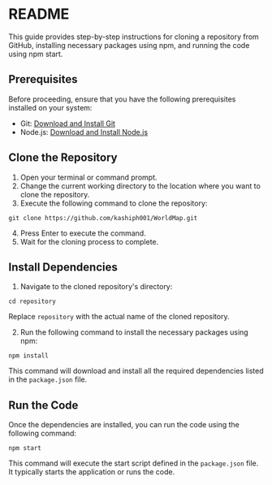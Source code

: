 # README

This guide provides step-by-step instructions for cloning a repository from GitHub, installing necessary packages using npm, and running the code using npm start.

## Prerequisites

Before proceeding, ensure that you have the following prerequisites installed on your system:

- Git: [Download and Install Git](https://git-scm.com/downloads)
- Node.js: [Download and Install Node.js](https://nodejs.org/en/download/)

## Clone the Repository

1. Open your terminal or command prompt.
2. Change the current working directory to the location where you want to clone the repository.
3. Execute the following command to clone the repository:

```shell
git clone https://github.com/kashiph001/WorldMap.git
```

4. Press Enter to execute the command.
5. Wait for the cloning process to complete.

## Install Dependencies

1. Navigate to the cloned repository's directory:

```shell
cd repository
```

Replace `repository` with the actual name of the cloned repository.

2. Run the following command to install the necessary packages using npm:

```shell
npm install
```

This command will download and install all the required dependencies listed in the `package.json` file.

## Run the Code

Once the dependencies are installed, you can run the code using the following command:

```shell
npm start
```

This command will execute the start script defined in the `package.json` file. It typically starts the application or runs the code.
